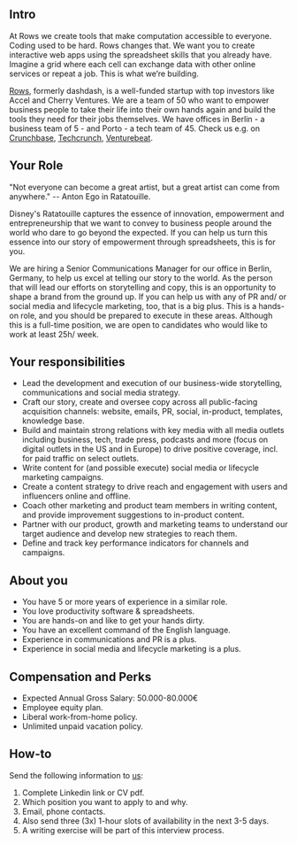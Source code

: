 ## Intro
At Rows we create tools that make computation accessible to everyone.
Coding used to be hard. Rows changes that. We want you to create interactive web apps using the spreadsheet skills that you already have. Imagine a grid where each cell can exchange data with other online services or repeat a job. This is what we’re building.

[Rows](https://rows.com/), formerly dashdash, is a well-funded startup with top investors like Accel and Cherry Ventures. We are a team of 50 who want to empower business people to take their life into their own hands again and build the tools they need for their jobs themselves. We have offices in Berlin - a business team of 5 - and Porto - a tech team of 45. Check us e.g. on [Crunchbase](https://www.crunchbase.com/organization/dashdash), [Techcrunch](https://techcrunch.com/2018/05/16/dashdash-a-platform-to-create-web-apps-using-only-spreadsheet-skills-nabs-8m-led-by-accel/), [Venturebeat](https://venturebeat.com/2018/05/16/accel-leads-8-million-investment-in-dashdash-to-create-web-apps-from-spreadsheets/).
## Your Role
"Not everyone can become a great artist, but a great artist can come from anywhere." -- Anton Ego in Ratatouille.

Disney's Ratatouille captures the essence of innovation, empowerment and entrepreneurship that we want to convey to business people around the world who dare to go beyond the expected. If you can help us turn this essence into our story of empowerment through spreadsheets, this is for you. 

We are hiring a Senior Communications Manager for our office in Berlin, Germany, to help us excel at telling our story to the world. As the person that will lead our efforts on storytelling and copy, this is an opportunity to shape a brand from the ground up. If you can help us with any of PR and/ or social media and lifecycle marketing, too, that is a big plus. This is a hands-on role, and you should be prepared to execute in these areas. 
Although this is a full-time position, we are open to candidates who would like to work at least 25h/ week. 

## Your responsibilities
- Lead the development and execution of our business-wide storytelling, communications and social media strategy.
- Craft our story, create and oversee copy across all public-facing acquisition channels: website, emails, PR, social, in-product, templates, knowledge base. 
- Build and maintain strong relations with key media with all media outlets including business, tech, trade press, podcasts and more (focus on digital outlets in the US and in Europe) to drive positive coverage, incl. for paid traffic on select outlets.
- Write content for (and possible execute) social media or lifecycle marketing campaigns.
- Create a content strategy to drive reach and engagement with users and influencers online and offline.
- Coach other marketing and product team members in writing content, and provide improvement suggestions to in-product content.
- Partner with our product, growth and marketing teams to understand our target audience and develop new strategies to reach them.
- Define and track key performance indicators for channels and campaigns.

## About you
- You have 5 or more years of experience in a similar role. 
- You love productivity software & spreadsheets.
- You are hands-on and like to get your hands dirty.
- You have an excellent command of the English language. 
- Experience in communications and PR is a plus.
- Experience in social media and lifecycle marketing is a plus.

## Compensation and Perks
- Expected Annual Gross Salary: 50.000-80.000€
- Employee equity plan.
- Liberal work-from-home policy.
- Unlimited unpaid vacation policy.

## How-to
Send the following information to [us](mailto:join@rows.com):
1. Complete Linkedin link or CV pdf.
1. Which position you want to apply to and why.
1. Email, phone contacts.
1. Also send three (3x) 1-hour slots of availability in the next 3-5 days.
1. A writing exercise will be part of this interview process.
